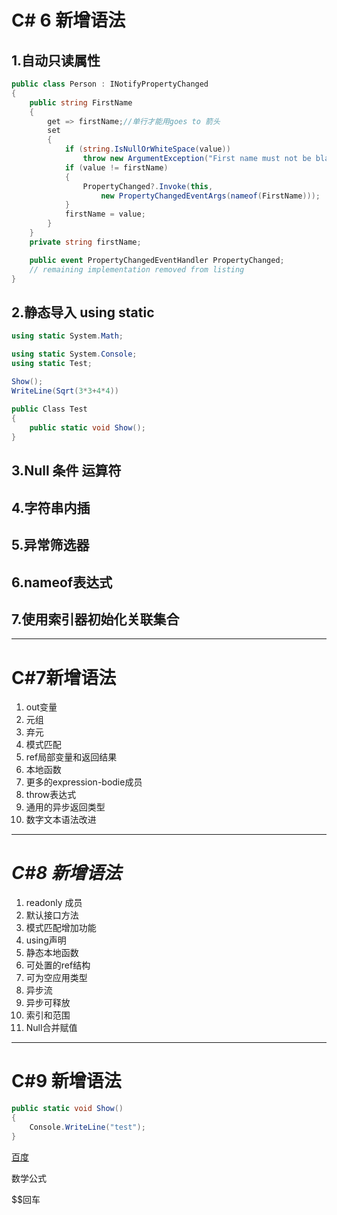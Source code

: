 # C# 6 新增语法

##   1.自动只读属性

~~~c#
public class Person : INotifyPropertyChanged
{
    public string FirstName
    {
        get => firstName;//单行才能用goes to 箭头
        set
        {
            if (string.IsNullOrWhiteSpace(value))
                throw new ArgumentException("First name must not be blank");
            if (value != firstName)
            {
                PropertyChanged?.Invoke(this,
                    new PropertyChangedEventArgs(nameof(FirstName)));
            }
            firstName = value;
        }
    }
    private string firstName;

    public event PropertyChangedEventHandler PropertyChanged;
    // remaining implementation removed from listing
}
~~~

##   2.静态导入 using static

~~~C#
using static System.Math;

using static System.Console;
using static Test;

Show();
WriteLine(Sqrt(3*3+4*4))
    
public Class Test
{
    public static void Show();
}
~~~

##   3.Null  条件 运算符

##   4.字符串内插

##   5.异常筛选器

##    6.nameof表达式

##   7.使用索引器初始化关联集合

---



# C#7新增语法 

1. out变量
2. 元组
3. 弃元 
4. 模式匹配
5. ref局部变量和返回结果
6. 本地函数
7. 更多的expression-bodie成员 
8. throw表达式
9. 通用的异步返回类型
10. 数字文本语法改进

---



# *C#8 新增语法*

1. readonly 成员 
2. 默认接口方法
3. 模式匹配增加功能
4. using声明
5. 静态本地函数 
6. 可处置的ref结构
7. 可为空应用类型
8. 异步流
9. 异步可释放
10. 索引和范围
11. Null合并赋值

---



# **C#9 新增语法**



~~~C#
public static void Show()
{
    Console.WriteLine("test");
}
~~~

[百度](http://www.baidu.com)



数学公式

$$回车





